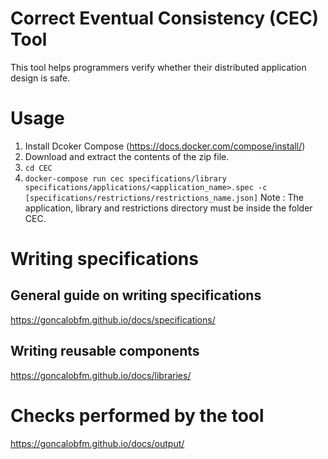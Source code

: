 # Correct Eventual Consistency (CEC) Tool 

This tool helps programmers verify whether their distributed application design is safe.

# Usage
1. Install Dcoker Compose (https://docs.docker.com/compose/install/)
2. Download and extract the contents of the zip file.
3. `cd CEC`
4. `docker-compose run cec specifications/library specifications/applications/<application_name>.spec -c [specifications/restrictions/restrictions_name.json]`
Note : The application, library and restrictions directory must be inside the folder CEC.

# Writing specifications
## General guide on writing specifications
https://goncalobfm.github.io/docs/specifications/
## Writing reusable components
https://goncalobfm.github.io/docs/libraries/

# Checks performed by the tool
https://goncalobfm.github.io/docs/output/
